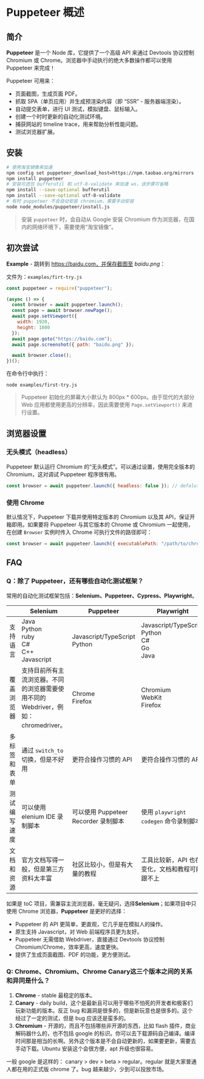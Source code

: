 # Puppeteer 概述



## 简介

**Puppeteer** 是一个 Node 库，它提供了一个高级 API 来通过 Devtools 协议控制 Chromium 或 Chrome。浏览器中手动执行的绝大多数操作都可以使用 Puppeteer 来完成！

Puppeteer 可用来：

- 页面截图，生成页面 PDF。
- 抓取 SPA（单页应用）并生成预渲染内容（即 “SSR” - 服务器端渲染）。
- 自动提交表单，进行 UI 测试，模拟键盘、鼠标输入。
- 创建一个时时更新的自动化测试环境。
- 捕获网站的 timeline trace，用来帮助分析性能问题。
- 测试浏览器扩展。



## 安装

```sh
# 使用淘宝镜像来加速
npm config set puppeteer_download_host=https://npm.taobao.org/mirrors
npm install puppeteer
# 安装可选包 bufferutil 和 utf-8-validate 来加速 ws，该步骤可省略
npm install --save-optional bufferutil
npm install --save-optional utf-8-validate
# 有时 puppeteer 不会自动安装 chromium，需要手动安装
node node_modules/puppeteer/install.js
```

> 安装 `puppeteer` 时，会自动从 Google 安装 Chromium 作为浏览器，在国内的网络环境下，需要使用“淘宝镜像”。



## 初次尝试

**Example** - 跳转到 https://baidu.com，并保存截图至 *baidu.png*：

文件为：`examples/firt-try.js`

```javascript
const puppeteer = require("puppeteer");

(async () => {
  const browser = await puppeteer.launch();
  const page = await browser.newPage();
  await page.setViewport({
    width: 1920,
    height: 1080
  });
  await page.goto("https://baidu.com");
  await page.screenshot({ path: "baidu.png" });

  await browser.close();
})();
```

在命令行中执行：

```shell
node examples/first-try.js
```

> Puppeteer 初始化的屏幕大小默认为 800px * 600px。由于现代的大部分 Web 应用都使用更高的分辨率，因此需要使用 `Page.setViewport()` 来进行设置。



## 浏览器设置

### 无头模式（headless）

Puppeteer 默认运行 Chromium 的“无头模式”。可以通过设置，使用完全版本的 Chromium，这对调试 Puppeteer 程序很有用。

```javascript
const browser = await puppeteer.launch({ headless: false }); // defalut is true
```



### 使用 Chrome

默认情况下，Puppeteer 下载并使用特定版本的 Chromium 以及其 API，保证开箱即用。如果要将 Puppeteer 与其它版本的 Chrome 或 Chromium 一起使用，在创建 `Browser` 实例时传入 Chrome 可执行文件的路径即可：

```javascript
const browser = await puppeteer.launch({ executablePath: "/path/to/chrome" });
```



## FAQ

### Q：除了 Puppeteer，还有哪些自动化测试框架？

常用的自动化测试框架包括：**Selenium、Puppeteer、Cypress、Playwright**。

|              | Selenium                                                     | Puppeteer                            | Playwright                                          | Cypress                                |
| ------------ | ------------------------------------------------------------ | ------------------------------------ | --------------------------------------------------- | -------------------------------------- |
| 支持语言     | Java<br>Python<br>ruby<br>C#<br>C++<br>Javascript            | Javascript/TypeScript<br>Python      | Javascript/TypeScript<br>Python<br>C#<br>Go<br>Java | Javascript/TypeScript                  |
| 覆盖浏览器   | 支持目前所有主流浏览器。不同的浏览器需要使用不同的 Webdriver，例如：chromedriver。 | Chrome<br>Firefox                    | Chromium<br>WebKit<br>Firefox                       | Chrome<br/>Firefox                     |
| 多标签和表单 | 通过 `switch_to` 切换，但是不好用                            | 更符合操作习惯的 API                 | 更符合操作习惯的 API                                | 不支持                                 |
| 测试编写速度 | 可以使用 elenium IDE 录制脚本                                | 可以使用 Puppeteer Recorder 录制脚本 | 使用 `playwright codegen` 命令录制脚本              | 不支持                                 |
| 文档和资源   | 官方文档写得一般，但是第三方资料太丰富                       | 社区比较小，但是有大量的教程         | 工具比较新，API 也在变化，文档和教程可能跟不上      | 官方文档写得很好，社区很小，但是很活跃 |

如果是 toC 项目，需兼容主流浏览器，毫无疑问，选择**Selenium**；如果项目中只使用 Chrome 浏览器，**Puppeteer** 是更好的选择：

- Puppeteer 的 API 更简单，更直观，它几乎是在模拟人的操作。
- 原生支持 Javascript，对 Web 前端程序员更为友好。
- Puppeteer 无需借助 Webdriver，直接通过 Devtools 协议控制 Chromium/Chrome，效率更高，速度更快。
- 提供了生成页面截图、PDF 的功能，更方便测试。



### Q: Chrome、Chromium、Chrome Canary这三个版本之间的关系和异同是什么？

1. **Chrome** - stable 最稳定的版本。
2. **Canary** - daily build，这个是最新且可以用于哪些不怕死的开发者和极客们玩新功能的版本。反正 bug 和漏洞是很多的，但是新玩意也是很多的。这个经过了一定的测试，但是 bug 应该还是蛮多的。
3. **Chromium** - 开源的，而且不包括哪些非开源的东西，比如 flash 插件，商业解码器什么的，也不包括 google 的标识。你可以去下载源码自己编译。编译时间那是相当的长啊。另外这个版本是不会自动更新的，如果要更新，需要去手动下载。Ubuntu 安装这个会很方便，apt 升级也很容易。

一般 google 是这样的： canary > dev > beta > regular。regular 就是大家普通人都在用的正式版 chrome 了。bug 越来越少，少到可以投放市场。

